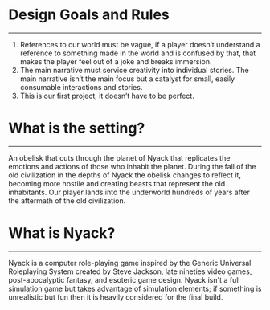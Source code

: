 # Design Goals and Rules
---
1. References to our world must be vague, if a player doesn’t understand a reference to something made in the world and is confused by that, that makes the player feel out of a joke and breaks immersion.
2. The main narrative must service creativity into individual stories. The main narrative isn’t the main focus but a catalyst for small, easily consumable interactions and stories.
3. This is our first project, it doesn’t have to be perfect.

# What is the setting?
---
An obelisk that cuts through the planet of Nyack that replicates the emotions and actions of those who inhabit the planet. During the fall of the old civilization in the depths of Nyack the obelisk changes to reflect it, becoming more hostile and creating beasts that represent the old inhabitants. Our player lands into the underworld hundreds of years after the aftermath of the old civilization.

# What is Nyack?
---
Nyack is a computer role-playing game inspired by the Generic Universal Roleplaying System created by Steve Jackson, late nineties video games, post-apocalyptic fantasy, and esoteric game design. Nyack isn't a full simulation game but takes advantage of simulation elements; if something is unrealistic but fun then it is heavily considered for the final build.